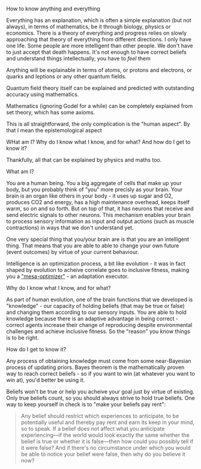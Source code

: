 How to know anything and everything

Everything has an explanation, which is often a simple explanation (but not always), in terms of mathematics, be it through biology, physics or economics.
There is a theory of everything and progress relies on slowly approaching that theory of everything from different directions.
I only have one life. 
Some people are more intelligent than other people.
We don't have to just accept that death happens.
It's not enough to have correct beliefs and understand things intellectually, you have to *feel* them

Anything will be explainable in terms of atoms, or protons and electrons, or quarks and leptions or any other quantum fields.

Quantum field theory itself can be explained and predicted with outstanding accuracy using mathematics.

Mathematics (ignoring Godel for a while) can be completely explained from set theory, which has some axioms.

This is all straightforward, the only complication is the "human aspect". By that I mean the epistemological aspect

WHat am I? Why do I know what I know, and for what? And how do I get to know it?

Thankfully, all that can be explained by physics and maths too.

What am I?

You are a human being. You a big aggregate of cells that make up your body, but you probably think of "you" more precisly as your brain.
Your brain is an organ like others in your body - it uses up sugar and O2, produces CO2 and energy, has a high maintenance overhead, keeps
itself warm, so on and so forth. But on top of that, it has neurons that receive and send electric signals to other neurons. This mechanism
enables your brain to process sensory information as input and output actions (such as muscle contractions) in ways that we don't understand yet.

One very special thing that you/your brain are is that you are an intelligent thing. That means that you are able to able to change your own 
future (event outcomes) by virtue of your current behaviour.

Intelligence is an optimization process, a bit like evolution - it was in fact shaped by evolution to acheive correlate goes to inclusive fitness,
making you a ["mesa-optimizer"](https://www.alignmentforum.org/tag/mesa-optimization) - an adaptation executor.

Why do I know what I know, and for what?

As part of human evolution, one of the brain functions that we developed is "knowledge" - our capacity of holding beliefs (that may be true or false) and 
changing them according to our sensory inputs. You are able to hold knowledge because there is an adaptive advantage in being correct - 
correct agents increase their change of reproducing despite environmental challenges and achieve inclusive fitness. So the "reason" you know things is to be right.

How do I get to know it?

Any process of obtaining knowledge must come from some near-Bayesian process of updating priors. Bayes theorem is the mathematically proven way to reach 
correct beliefs - so if you want to win (at whatever you want to win at), you'd better be using it.

Beliefs won't be true or help you acheive your goal just by virtue of existing. Only true beliefs count, so you should always strive to hold true beliefs.
One way to keep yourself in check is to "make your beliefs pay rent":

> Any belief should restrict which experiences to anticipate, to be potentially useful and thereby pay rent and earn its keep in your mind, so to speak. 
> If a belief does not affect what you anticipate experiencing—if the world would look exactly the same whether the belief is true or 
> whether it is false—then how could you possibly tell if it were false?
> And if there's no circumstance under which you would be able to notice your belief were false, then why do you believe it now?


